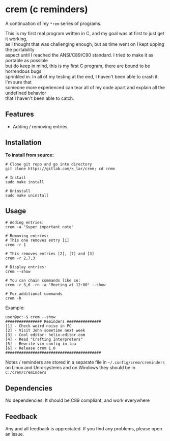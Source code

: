 # crem (c reminders)

A continuation of my `*rem` series of programs.  

This is my first real program written in C, and my goal was at first to just get it working,  
as I thought that was challenging enough, but as time went on I kept upping the portability  
aspect until I reached the ANSI/C89/C90 standard. I tried to make it as portable as possible  
but do keep in mind, this is my first C program, there are bound to be horrendous bugs  
sprinkled in. In all of my testing at the end, I haven't been able to crash it. I'm sure that  
someone more experienced can tear all of my code apart and explain all the undefined behavior  
that I haven't been able to catch.

## Features

- Adding / removing entries

## Installation

**To install from source:**
```console
# Clone git repo and go into directory
git clone https://gitlab.com/k_lar/crem; cd crem

# Install
sudo make install

# Uninstall
sudo make uninstall
```

## Usage

```console
# Adding entries:
crem -a "Super important note"

# Removing entries:
# This one removes entry [1]
crem -r 1

# This removes entries [2], [7] and [3]
crem -r 2,7,3

# Display entries:
crem --show

# You can chain commands like so:
crem -r 3,6 -rn -a "Meeting at 12:00" --show

# For additional commands
crem -h
```

Example:

```console
user@pc:~$ crem --show
################ Reminders ###############
[1] - Check weird noise in PC
[2] - Visit John sometime next week
[3] - Cool editor: helix-editor.com
[4] - Read "Crafting Interpreters"
[5] - Rewrite vim config in lua
[6] - Release crem 1.0
##########################################
```

Notes / reminders are stored in a separate file in `~/.config/crem/creminders` on Linux and Unix
systems and on Windows they should be in `C:/crem/creminders`

## Dependencies

No dependencies. It should be C89 compliant, and work everywhere

## Feedback

Any and all feedback is appreciated. If you find any problems, please open an issue.



